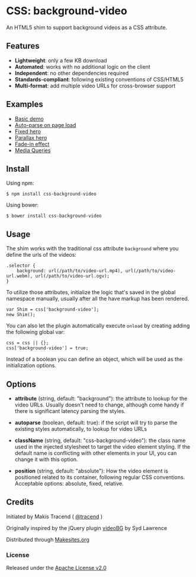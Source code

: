 # CSS: background-video

An HTML5 shim to support background videos as a CSS attribute.


## Features

* **Lightweight**: only a few KB download
* **Automated**: works with no additional logic on the client
* **Independent**: no other dependencies required
* **Standards-compliant**: following existing conventions of CSS/HTML5
* **Multi-format**: add multiple video URLs for cross-browser support


## Examples

* [Basic demo](http://rawgit.com/makesites/css-background-video/master/examples/basic.html)
* [Auto-parse on page load](http://rawgit.com/makesites/css-background-video/master/examples/autoparse.html)
* [Fixed hero](http://rawgit.com/makesites/css-background-video/master/examples/fixed.html)
* [Parallax hero](http://rawgit.com/makesites/css-background-video/master/examples/parallax.html)
* [Fade-in effect](http://rawgit.com/makesites/css-background-video/master/examples/fade-in.html)
* [Media Queries](http://rawgit.com/makesites/css-background-video/master/examples/media-queries.html)


## Install

Using npm:
```
$ npm install css-background-video
```

Using bower:
```
$ bower install css-background-video
```


## Usage

The shim works with the traditional css attribute ```background``` where you define the urls of the videos:
```
.selector {
	background: url(/path/to/video-url.mp4), url(/path/to/video-url.webm), url(/path/to/video-url.ogv);
}
```
To utilize those attributes, initialize the logic that's saved in the global namespace manually, usually after all the have markup has been rendered.
```
var Shim = css['background-video'];
new Shim();
```
You can also let the plugin automatically execute ```onload``` by creating adding the following global var:
```
css = css || {};
css['background-video'] = true;
```
Instead of a boolean you can define an object, which will be used as the initialization options.

## Options

* **attribute** (string, default: "background"): the attribute to lookup for the video URLs. Usually doesn't need to change, although come handy if there is significant latency parsing the styles.

* **autoparse** (boolean, default: true): if the script will try to parse the existing styles automatically, to lookup for video URLs

* **className** (string, default: "css-background-video"): the class name used in the injected stylesheet to target the video element styling. If the default name is conflicting with other elements in your UI, you can change it with this option.

* **position** (string, default: "absolute"): How the video element is positioned related to its container, following regular CSS conventions. Acceptable options: absolute, fixed, relative.


## Credits

Initiated by Makis Tracend ( [@tracend](http://github.com/tracend) )

Originally inspired by the jQuery plugin [videoBG](https://github.com/sydlawrence/jquery.videoBG) by Syd Lawrence

Distributed through [Makesites.org](http://makesites.org/)

### License

Released under the [Apache License v2.0](http://www.makesites.org/licenses/APACHE-2.0)
